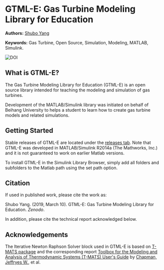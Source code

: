 # GTML-E: Gas Turbine Modeling Library for Education

**Authors:** [Shubo Yang](https://www.researchgate.net/profile/Shubo_Yang)

**Keywords:** Gas Turbine, Open Source, Simulation, Modeling, MATLAB, Simulink.

![DOI](https://zenodo.org/badge/DOI/NULL.svg)

## What is GTML-E?

The Gas Turbine Modeling Library for Education (GTML-E) is an open source library intended for teaching the modeling and simulation of gas turbines. 

Development of the MATLAB/Simulink library was initiated on behalf of Beihang University to helps a student to learn how to create gas turbine models and related simulations.   

## Getting Started 

Stable releases of GTML-E are located under the <a href= "https://github.com/xjysb/GTML_E/releases" >releases tab</a>.
Note that GTML-E was developed in MATLAB/Simulink R2014a (The Mathworks, Inc.) and it is not guaranteed to work on earlier Matlab versions.

To install GTML-E in the Simulink Library Browser, simply add all folders and subfolders to the Matlab path using the set path option. 

## Citation

If used in published work, please cite the work as:

Shubo Yang. (2019, March 10). GTML-E: Gas Turbine Modeling Library for Education. *Zenodo*.

In addition, please cite the technical report acknowledged below.

## Acknowledgements
The Iterative Newton Raphson Solver block used in GTML-E is based on [T-MATS package](https://github.com/nasa/T-MATS) and the corresponding report [Toolbox for the Modeling and Analysis of Thermodynamic Systems (T-MATS) User's Guide](https://www.researchgate.net/publication/273755877_Toolbox_for_the_Modeling_and_Analysis_of_Thermodynamic_Systems_T-MATS_User's_Guide/citations) by [Chapman, Jeffryes W.](https://www.grc.nasa.gov/www/cdtb/personnel/jeffchapman.html), et al.

<!--Bug report:
 SM changes unsmoothly, which dues to W changing too fast. We should introduce a Volume between Booster and Compressor.+ W - P_err-->